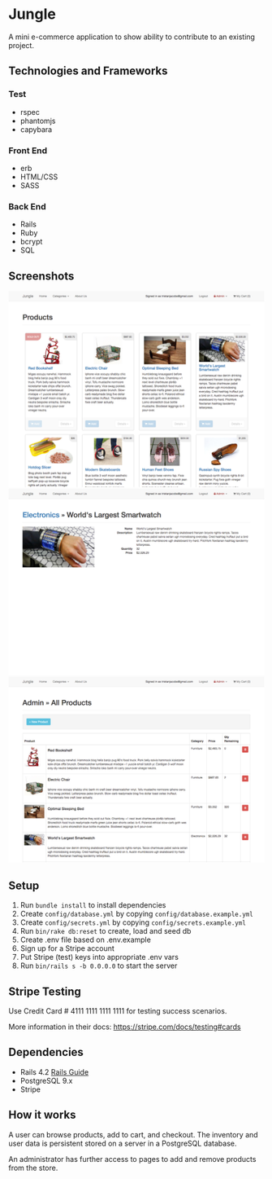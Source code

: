 # Jungle

A mini e-commerce application to show ability to contribute to an existing project.

## Technologies and Frameworks

### Test

- rspec
- phantomjs
- capybara

### Front End

- erb
- HTML/CSS
- SASS

### Back End

- Rails
- Ruby
- bcrypt
- SQL

## Screenshots

![Home Page](https://github.com/sockbot/jungle-rails/blob/master/docs/home_page.png)
![Product Show](https://github.com/sockbot/jungle-rails/blob/master/docs/product_show.png)
![Admin Product Index](https://github.com/sockbot/jungle-rails/blob/master/docs/admin_product_index.png)

## Setup

1. Run `bundle install` to install dependencies
2. Create `config/database.yml` by copying `config/database.example.yml`
3. Create `config/secrets.yml` by copying `config/secrets.example.yml`
4. Run `bin/rake db:reset` to create, load and seed db
5. Create .env file based on .env.example
6. Sign up for a Stripe account
7. Put Stripe (test) keys into appropriate .env vars
8. Run `bin/rails s -b 0.0.0.0` to start the server

## Stripe Testing

Use Credit Card # 4111 1111 1111 1111 for testing success scenarios.

More information in their docs: <https://stripe.com/docs/testing#cards>

## Dependencies

* Rails 4.2 [Rails Guide](http://guides.rubyonrails.org/v4.2/)
* PostgreSQL 9.x
* Stripe

## How it works

A user can browse products, add to cart, and checkout. The inventory and user data is persistent stored on a server in a PostgreSQL database.

An administrator has further access to pages to add and remove products from the store.
